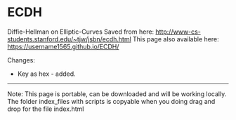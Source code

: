 # ECDH
Diffie-Hellman on Elliptic-Curves
Saved from here: http://www-cs-students.stanford.edu/~tjw/jsbn/ecdh.html
This page also available here: https://username1565.github.io/ECDH/

Changes: 
- Key as hex - added.
_________________________________________________
Note: This page is portable, can be downloaded and will be working locally.
The folder index_files with scripts is copyable when you doing drag and drop for the file index.html
